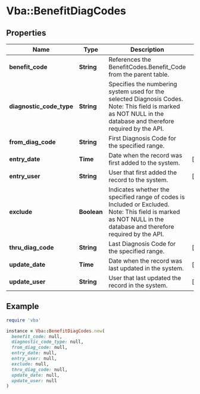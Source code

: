 # Vba::BenefitDiagCodes

## Properties

| Name | Type | Description | Notes |
| ---- | ---- | ----------- | ----- |
| **benefit_code** | **String** | References the BenefitCodes.Benefit_Code from the parent table. |  |
| **diagnostic_code_type** | **String** | Specifies the numbering system used for the selected Diagnosis Codes. Note: This field is marked as NOT NULL in the database and therefore required by the API. |  |
| **from_diag_code** | **String** | First Diagnosis Code for the specified range. |  |
| **entry_date** | **Time** | Date when the record was first added to the system. | [optional] |
| **entry_user** | **String** | User that first added the record to the system. | [optional] |
| **exclude** | **Boolean** | Indicates whether the specified range of codes is Included or Excluded. Note: This field is marked as NOT NULL in the database and therefore required by the API. |  |
| **thru_diag_code** | **String** | Last Diagnosis Code for the specified range. | [optional] |
| **update_date** | **Time** | Date when the record was last updated in the system. | [optional] |
| **update_user** | **String** | User that last updated the record in the system. | [optional] |

## Example

```ruby
require 'vba'

instance = Vba::BenefitDiagCodes.new(
  benefit_code: null,
  diagnostic_code_type: null,
  from_diag_code: null,
  entry_date: null,
  entry_user: null,
  exclude: null,
  thru_diag_code: null,
  update_date: null,
  update_user: null
)
```

